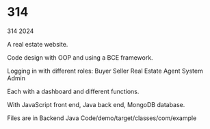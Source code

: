# 314
314 2024

A real estate website.

Code design with OOP and using a BCE framework.

Logging in with different roles:
Buyer
Seller
Real Estate Agent
System Admin

Each with a dashboard and different functions.

With
JavaScript front end,
Java back end,
MongoDB database.


Files are in Backend Java Code/demo/target/classes/com/example
